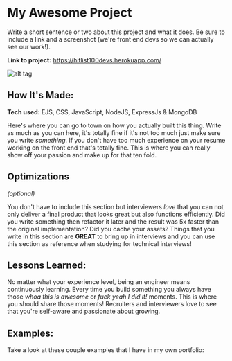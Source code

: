 # My Awesome Project

Write a short sentence or two about this project and what it does. Be sure to include a link and a screenshot (we're front end devs so we can actually see our work!).

**Link to project:** https://hitlist100devs.herokuapp.com/

![alt tag](https://github.com/Mauro-Colucci/Mauro-Colucci/raw/main/hitlistApp.gif)

## How It's Made:

**Tech used:** EJS, CSS, JavaScript, NodeJS, ExpressJs & MongoDB

Here's where you can go to town on how you actually built this thing. Write as much as you can here, it's totally fine if it's not too much just make sure you write _something_. If you don't have too much experience on your resume working on the front end that's totally fine. This is where you can really show off your passion and make up for that ten fold.

## Optimizations

_(optional)_

You don't have to include this section but interviewers _love_ that you can not only deliver a final product that looks great but also functions efficiently. Did you write something then refactor it later and the result was 5x faster than the original implementation? Did you cache your assets? Things that you write in this section are **GREAT** to bring up in interviews and you can use this section as reference when studying for technical interviews!

## Lessons Learned:

No matter what your experience level, being an engineer means continuously learning. Every time you build something you always have those _whoa this is awesome_ or _fuck yeah I did it!_ moments. This is where you should share those moments! Recruiters and interviewers love to see that you're self-aware and passionate about growing.

## Examples:

Take a look at these couple examples that I have in my own portfolio:

